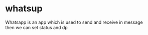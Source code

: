 # whatsup
Whatsapp is an app which is used to send and receive in message  
then we can set status and dp 
